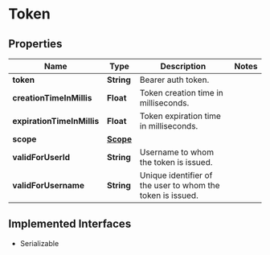 

# Token


## Properties

| Name | Type | Description | Notes |
|------------ | ------------- | ------------- | -------------|
|**token** | **String** | Bearer auth token. |  |
|**creationTimeInMillis** | **Float** | Token creation time in milliseconds. |  |
|**expirationTimeInMillis** | **Float** | Token expiration time in milliseconds. |  |
|**scope** | [**Scope**](Scope.md) |  |  |
|**validForUserId** | **String** | Username to whom the token is issued. |  |
|**validForUsername** | **String** | Unique identifier of the user to whom the token is issued. |  |


## Implemented Interfaces

* Serializable


